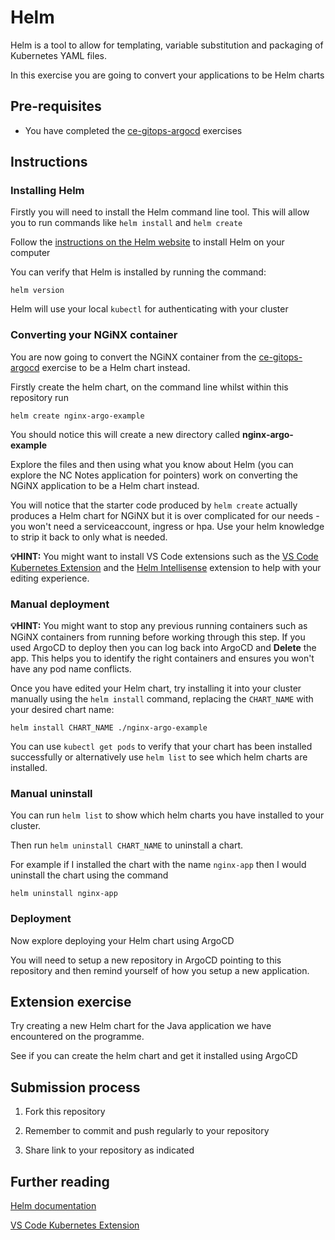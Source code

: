 # Helm

Helm is a tool to allow for templating, variable substitution and packaging of Kubernetes YAML files.

In this exercise you are going to convert your applications to be Helm charts

## Pre-requisites

- You have completed the [ce-gitops-argocd](https://github.com/northcoders/ce-gitops-argocd) exercises

## Instructions

### Installing Helm

Firstly you will need to install the Helm command line tool. This will allow you to run commands like `helm install` and `helm create`

Follow the [instructions on the Helm website](https://helm.sh/docs/intro/install/) to install Helm on your computer

You can verify that Helm is installed by running the command:

```
helm version
```

Helm will use your local `kubectl` for authenticating with your cluster

### Converting your NGiNX container

You are now going to convert the NGiNX container from the [ce-gitops-argocd](https://github.com/northcoders/ce-gitops-argocd) exercise to be a Helm chart instead.

Firstly create the helm chart, on the command line whilst within this repository run

```
helm create nginx-argo-example
```

You should notice this will create a new directory called **nginx-argo-example**

Explore the files and then using what you know about Helm (you can explore the NC Notes application for pointers) work on converting the NGiNX application to be a Helm chart instead.

You will notice that the starter code produced by `helm create` actually produces a Helm chart for NGiNX but it is over complicated for our needs - you won't need a serviceaccount, ingress or hpa. Use your helm knowledge to strip it back to only what is needed.

**💡HINT:** You might want to install VS Code extensions such as the [VS Code Kubernetes Extension](https://marketplace.visualstudio.com/items?itemName=ms-kubernetes-tools.vscode-kubernetes-to) and the [Helm Intellisense](https://marketplace.visualstudio.com/items?itemName=Tim-Koehler.helm-intellisense) extension to help with your editing experience. 

### Manual deployment

**💡HINT:** You might want to stop any previous running containers such as NGiNX containers from running before working through this step. If you used ArgoCD to deploy then you can log back into ArgoCD and **Delete** the app. This helps you to identify the right containers and ensures you won't have any pod name conflicts.

Once you have edited your Helm chart, try installing it into your cluster manually using the `helm install` command, replacing the `CHART_NAME` with your desired chart name:

```
helm install CHART_NAME ./nginx-argo-example
```

You can use `kubectl get pods` to verify that your chart has been installed successfully or alternatively use `helm list` to see which helm charts are installed.

### Manual uninstall

You can run `helm list` to show which helm charts you have installed to your cluster.

Then run `helm uninstall CHART_NAME` to uninstall a chart.

For example if I installed the chart with the name `nginx-app` then I would uninstall the chart using the command

```
helm uninstall nginx-app
```

### Deployment

Now explore deploying your Helm chart using ArgoCD

You will need to setup a new repository in ArgoCD pointing to this repository and then remind yourself of how you setup a new application.

## Extension exercise

Try creating a new Helm chart for the Java application we have encountered on the programme.

See if you can create the helm chart and get it installed using ArgoCD

## Submission process

1. Fork this repository

2. Remember to commit and push regularly to your repository

3. Share link to your repository as indicated

## Further reading

[Helm documentation](https://helm.sh/docs/)

[VS Code Kubernetes Extension](https://marketplace.visualstudio.com/items?itemName=ms-kubernetes-tools.vscode-kubernetes-to)


